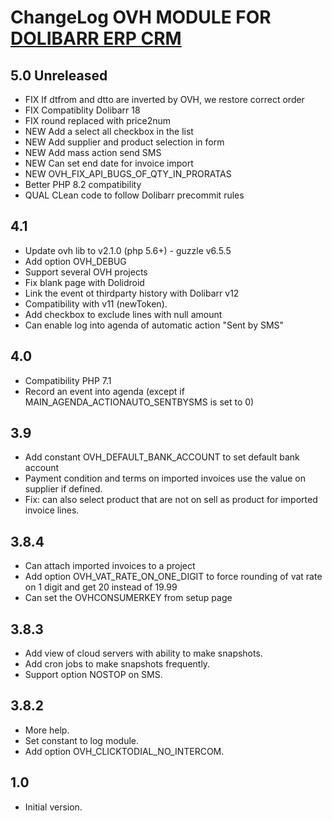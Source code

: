 # ChangeLog OVH MODULE FOR <a href="https://www.dolibarr.org">DOLIBARR ERP CRM</a>


## 5.0 Unreleased

* FIX If dtfrom and dtto are inverted by OVH, we restore correct order
* FIX Compatiblity Dolibarr 18
* FIX round replaced with price2num
* NEW Add a select all checkbox in the list
* NEW Add supplier and product selection in form
* NEW Add mass action send SMS
* NEW Can set end date for invoice import
* NEW OVH_FIX_API_BUGS_OF_QTY_IN_PRORATAS
* Better PHP 8.2 compatibility
* QUAL CLean code to follow Dolibarr precommit rules

## 4.1

* Update ovh lib to v2.1.0 (php 5.6+) - guzzle v6.5.5
* Add option OVH_DEBUG
* Support several OVH projects
* Fix blank page with Dolidroid
* Link the event ot thirdparty history with Dolibarr v12 
* Compatibility with v11 (newToken).
* Add checkbox to exclude lines with null amount
* Can enable log into agenda of automatic action "Sent by SMS"

## 4.0

* Compatibility PHP 7.1
* Record an event into agenda (except if MAIN_AGENDA_ACTIONAUTO_SENTBYSMS is set to 0)

## 3.9

* Add constant OVH_DEFAULT_BANK_ACCOUNT to set default bank account
* Payment condition and terms on imported invoices use the value on supplier if defined.
* Fix: can also select product that are not on sell as product for imported invoice lines.

## 3.8.4

* Can attach imported invoices to a project
* Add option OVH_VAT_RATE_ON_ONE_DIGIT to force rounding of vat rate on 1 digit and get 20 instead of 19.99
* Can set the OVHCONSUMERKEY from setup page

## 3.8.3

* Add view of cloud servers with ability to make snapshots.
* Add cron jobs to make snapshots frequently.
* Support option NOSTOP on SMS.

## 3.8.2

* More help.
* Set constant to log module.
* Add option OVH_CLICKTODIAL_NO_INTERCOM.

## 1.0

* Initial version.
